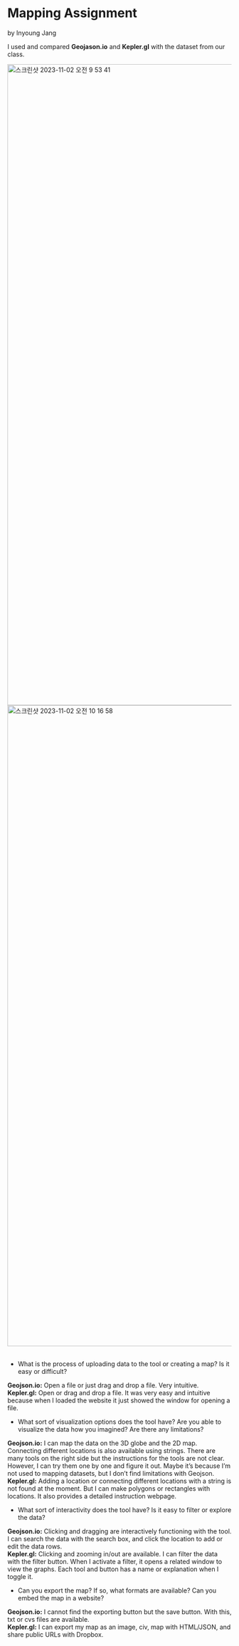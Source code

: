 # Mapping Assignment
by Inyoung Jang


I used and compared <b>Geojason.io</b> and <b>Kepler.gl</b> with the dataset from our class.

<img width="1440" alt="스크린샷 2023-11-02 오전 9 53 41" src="https://github.com/inyoung-j/is578-intro-dh/assets/144145472/429621b6-cbc7-4866-9a2c-8c0fce5f79ca">
<img width="1440" alt="스크린샷 2023-11-02 오전 10 16 58" src="https://github.com/inyoung-j/is578-intro-dh/assets/144145472/fcb7fa3f-aafa-4c02-95fa-6290e91dcd91">






<br>
<br>

* What is the process of uploading data to the tool or creating a map? Is it easy or difficult?

<b>Geojson.io:</b> Open a file or just drag and drop a file. Very intuitive.
<br><b>Kepler.gl:</b> Open or drag and drop a file. It was very easy and intuitive because when I loaded the website it just showed the window for opening a file.
<br>


* What sort of visualization options does the tool have? Are you able to visualize the data how you imagined? Are there any limitations?

<b>Geojson.io:</b> I can map the data on the 3D globe and the 2D map. Connecting different locations is also available using strings. There are many tools on the right side but the instructions for the tools are not clear.
However, I can try them one by one and figure it out. Maybe it’s because I’m not used to mapping datasets, but I don’t find limitations with Geojson.
<br><b>Kepler.gl:</b> Adding a location or connecting different locations with a string is not found at the moment. But I can make polygons or rectangles with locations. It also provides a detailed instruction webpage.
<br>

* What sort of interactivity does the tool have? Is it easy to filter or explore the data?

<b>Geojson.io:</b> 
Clicking and dragging are interactively functioning with the tool. 
I can search the data with the search box, and click the location to add or edit the data rows. 
<br><b>Kepler.gl:</b> Clicking and zooming in/out are available. I can filter the data with the filter button. When I activate a filter, it opens a related window to view the graphs.
Each tool and button has a name or explanation when I toggle it. 
<br>


* Can you export the map? If so, what formats are available? Can you embed the map in a website?

<b>Geojson.io:</b> 
I cannot find the exporting button but the save button. With this, txt or cvs files are available. 
<br><b>Kepler.gl:</b> I can export my map as an image, civ, map with HTML/JSON, and share public URLs with Dropbox. 